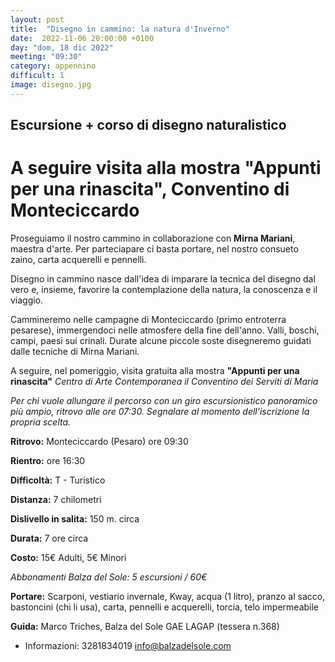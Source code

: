 ```yaml
---
layout: post
title:  "Disegno in cammino: la natura d'Inverno"
date:  2022-11-06 20:00:00 +0100
day: "dom, 18 dic 2022"
meeting: "09:30"
category: appennino 
difficult: 1
image: disegno.jpg
---
```


## Escursione + corso di disegno naturalistico
# A seguire visita alla mostra "Appunti per una rinascita", Conventino di Monteciccardo

Proseguiamo il nostro cammino in collaborazione con **Mirna Mariani**, maestra d'arte. Per parteciapare ci basta portare, nel nostro consueto zaino, carta acquerelli e pennelli.

Disegno in cammino nasce dall'idea di imparare la tecnica del disegno dal vero e, insieme, favorire la contemplazione della natura, la conoscenza e il viaggio.

Cammineremo nelle campagne di Monteciccardo (primo entroterra pesarese), immergendoci nelle atmosfere della fine dell'anno. Valli, boschi, campi, paesi sui crinali. Durate alcune piccole soste disegneremo guidati dalle tecniche di Mirna Mariani.

A seguire, nel pomeriggio, visita gratuita alla mostra **"Appunti per una rinascita"**
*Centro di Arte Contemporanea il Conventino dei Serviti di Maria*

*Per chi vuole allungare il percorso con un giro escursionistico panoramico più ampio, ritrovo alle ore 07:30. Segnalare al momento dell'iscrizione la propria scelta.*


**Ritrovo:** Monteciccardo (Pesaro) ore 09:30

**Rientro:** ore 16:30 

**Difficoltà:** T - Turistico

**Distanza:** 7 chilometri

**Dislivello in salita:** 150 m. circa

**Durata:** 7 ore circa

**Costo:** 15€ Adulti, 5€ Minori

*Abbonamenti Balza del Sole: 5 escursioni / 60€*

**Portare:** Scarponi, vestiario invernale, Kway, acqua (1 litro), pranzo al sacco, bastoncini (chi li usa), carta, pennelli e acquerelli, torcia, telo impermeabile

**Guida:** Marco Triches, Balza del Sole GAE LAGAP (tessera n.368)
+ Informazioni: 3281834019    info@balzadelsole.com
